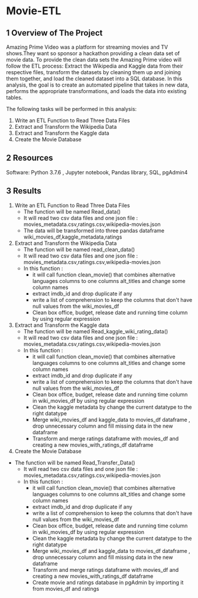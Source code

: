 # Movie-ETL
## 1 Overview of The Project
Amazing Prime Video was a platform for streaming movies and TV shows.They want so sponsor a hackathon providing a clean data set of movie data. To provide the clean data sets the Amazing Prime video will follow the ETL process: Extract the Wikipedia and Kaggle data from their respective files,  transform the datasets by cleaning them up and joining them together, and load the cleaned dataset into a SQL database. In this analysis, the goal is to create an automated pipeline that takes in new data, performs the appropriate transformations, and loads the data into existing tables.

The following tasks will be performed in this analysis:
1. Write an ETL Function to Read Three Data Files
2. Extract and Transform the Wikipedia Data
3. Extract and Transform the Kaggle data
4. Create the Movie Database

## 2 Resources
Software: Python 3.7.6 , Jupyter notebook, Pandas library, SQL, pgAdmin4

## 3 Results
1. Write an ETL Function to Read Three Data Files
   * The function will be named Read_data() 
   * It will read two csv data files and one json file : movies_metadata.csv,ratings.csv,wikipedia-movies.json
   * The data will be transformed into three pandas dataframe wiki_movies_df,kaggle_metadata,ratings
2. Extract and Transform the Wikipedia Data
   * The function will be named read_clean_data()
   * It will read two csv data files and one json file : movies_metadata.csv,ratings.csv,wikipedia-movies.json
   * In this function :
      *  it will call function clean_movie() that combines alternative languages columns to one columns alt_titles and change some column names
      *  extract imdb_id and drop duplicate if any
      *  write a list of comprehension to keep the columns that don't have null values from the wiki_movies_df
      *  Clean box office, budget, release date and running time column by using regular expression
5. Extract and Transform the Kaggle data
   * The function will be named Read_kaggle_wiki_rating_data()
   * It will read two csv data files and one json file : movies_metadata.csv,ratings.csv,wikipedia-movies.json
   * In this function :
      *  it will call function clean_movie() that combines alternative languages columns to one columns alt_titles and change some column names
      *  extract imdb_id and drop duplicate if any
      *  write a list of comprehension to keep the columns that don't have null values from the wiki_movies_df
      *  Clean box office, budget, release date and running time column in wiki_movies_df by using regular expression
      *  Clean the kaggle metadata by change the current datatype to the right datatype
      *  Merge wiki_movies_df and kaggle_data to movies_df dataframe , drop unnecessary column and fill missing data in the new dataframe
      *  Transform and merge ratings dataframe with movies_df and creating a new  movies_with_ratings_df dataframe 
7. Create the Movie Database
 * The function will be named Read_Transfer_Data()
   * It will read two csv data files and one json file : movies_metadata.csv,ratings.csv,wikipedia-movies.json
   * In this function :
      *  it will call function clean_movie() that combines alternative languages columns to one columns alt_titles and change some column names
      *  extract imdb_id and drop duplicate if any
      *  write a list of comprehension to keep the columns that don't have null values from the wiki_movies_df
      *  Clean box office, budget, release date and running time column in wiki_movies_df by using regular expression
      *  Clean the kaggle metadata by change the current datatype to the right datatype
      *  Merge wiki_movies_df and kaggle_data to movies_df dataframe , drop unnecessary column and fill missing data in the new dataframe
      *  Transform and merge ratings dataframe with movies_df and creating a new  movies_with_ratings_df dataframe 
      *  Create movie and ratings database in pgAdmin by importing it from movies_df and ratings  
